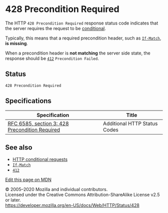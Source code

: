 428 Precondition Required
=========================

The HTTP `428 Precondition Required` response status code indicates that the server requires the request to be [conditional](../conditional_requests).

Typically, this means that a required precondition header, such as [`If-Match`](../headers/if-match), **is missing**.

When a precondition header is **not matching** the server side state, the response should be [`412`](412) `Precondition Failed`.

Status
------

    428 Precondition Required

Specifications
--------------

<table><thead><tr class="header"><th>Specification</th><th>Title</th></tr></thead><tbody><tr class="odd"><td><a href="https://tools.ietf.org/html/rfc6585#section-3">RFC 6585, section 3: 428 Precondition Required</a></td><td>Additional HTTP Status Codes</td></tr></tbody></table>

See also
--------

-   [HTTP conditional requests](../conditional_requests)
-   [`If-Match`](../headers/if-match)
-   [`412`](412)

<a href="https://developer.mozilla.org/en-US/docs/Web/HTTP/Status/428$edit" class="_attribution-link">Edit this page on MDN</a>

© 2005–2020 Mozilla and individual contributors.  
Licensed under the Creative Commons Attribution-ShareAlike License v2.5 or later.  
<a href="https://developer.mozilla.org/en-US/docs/Web/HTTP/Status/428" class="_attribution-link">https://developer.mozilla.org/en-US/docs/Web/HTTP/Status/428</a>
